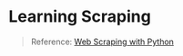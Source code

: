 # Learning Scraping

> Reference: [Web Scraping with Python](https://www.oreilly.com/library/view/web-scraping-with/9781491985564/)